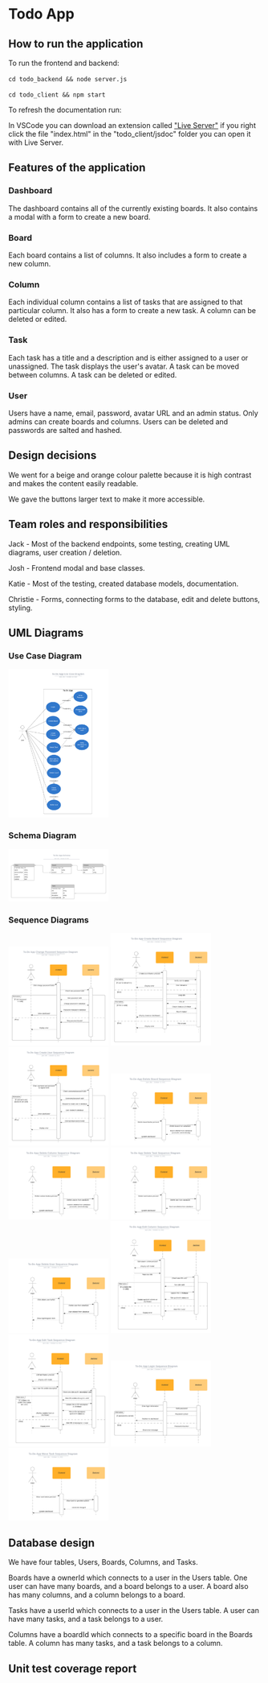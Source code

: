 # Todo App

## How to run the application
To run the frontend and backend:

` cd todo_backend && node server.js `

` cd todo_client && npm start `

To refresh the documentation run:

In VSCode you can download an extension called ["Live Server"](https://marketplace.visualstudio.com/items?itemName=ritwickdey.LiveServer) if you right click the file "index.html" in the "todo_client/jsdoc" folder you can open it with Live Server.

## Features of the application

### Dashboard
The dashboard contains all of the currently existing boards. It also contains a modal with a form to create a new board.

### Board
Each board contains a list of columns. It also includes a form to create a new column.

### Column
Each individual column contains a list of tasks that are assigned to that particular column. It also has a form to create a new task. A column can be deleted or edited.

### Task
Each task has a title and a description and is either assigned to a user or unassigned. The task displays the user's avatar. A task can be moved between columns. A task can be deleted or edited.

### User
Users have a name, email, password, avatar URL and an admin status. Only admins can create boards and columns. Users can be deleted and passwords are salted and hashed.

## Design decisions
We went for a beige and orange colour palette because it is high contrast and makes the content easily readable.

We gave the buttons larger text to make it more accessible.

## Team roles and responsibilities
Jack - Most of the backend endpoints, some testing, creating UML diagrams, user creation / deletion.

Josh - Frontend modal and base classes.

Katie - Most of the testing, created database models, documentation.

Christie - Forms, connecting forms to the database, edit and delete buttons, styling.


## UML Diagrams
### Use Case Diagram
<img src="To-Do App Use Case Diagram.png" alt="Use Case Diagram" width="200"/>

### Schema Diagram
<img src="To-Do App Schema Diagram.png" alt="Schema Diagram" width="200"/>

### Sequence Diagrams
<img src="Sequence Diagrams/To-Do App Change Password Sequence Diagram.png" alt="Sequence Diagram" width="200"/>
<img src="Sequence Diagrams/To-Do App Create Board Sequence Diagram.png" alt="Sequence Diagram" width="200"/>
<img src="Sequence Diagrams/To-Do App Create User Sequence Diagram.png" alt="Sequence Diagram" width="200"/>
<img src="Sequence Diagrams/To-Do App Delete Board Sequence Diagram.png" alt="Sequence Diagram" width="200"/>
<img src="Sequence Diagrams/To-Do App Delete Column Sequence Diagram.png" alt="Sequence Diagram" width="200"/>
<img src="Sequence Diagrams/To-Do App Delete Task Sequence Diagram.png" alt="Sequence Diagram" width="200"/>
<img src="Sequence Diagrams/To-Do App Delete User Sequence Diagram.png" alt="Sequence Diagram" width="200"/>
<img src="Sequence Diagrams/To-Do App Edit Column Sequence Diagram.png" alt="Sequence Diagram" width="200"/>
<img src="Sequence Diagrams/To-Do App Edit Task Sequence Diagram.png" alt="Sequence Diagram" width="200"/>
<img src="Sequence Diagrams/To-Do App Login Sequence Diagram.png" alt="Sequence Diagram" width="200"/>
<img src="Sequence Diagrams/To-Do App Move Task Sequence Diagram.png" alt="Sequence Diagram" width="200"/>


## Database design
We have four tables, Users, Boards, Columns, and Tasks.

Boards have a ownerId which connects to a user in the Users table. One user can have many boards, and a board belongs to a user. A board also has many columns, and a column belongs to a board.

Tasks have a userId which connects to a user in the Users table. A user can have many tasks, and a task belongs to a user.

Columns have a boardId which connects to a specific board in the Boards table. A column has many tasks, and a task belongs to a column.


## Unit test coverage report

